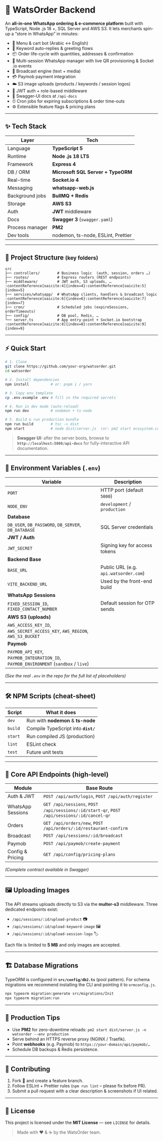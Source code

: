 # 🚀 **WatsOrder Backend**

An **all-in-one WhatsApp ordering & e-commerce platform** built with TypeScript, Node .js 18 +, SQL Server and AWS S3.
It lets merchants spin-up a “store in WhatsApp” in minutes:

* 🛒 Menu & cart bot (Arabic ↔ English)
* 🤖 Keyword auto-replies & greeting flows
* 📦 Order life-cycle with quantities, addresses & confirmation
* 📲 Multi-session WhatsApp manager with live QR provisioning & Socket .io events
* 📢 Broadcast engine (text + media)
* 💳 Paymob payment integration
* ☁️ S3 image uploads (products / keywords / session logos)
* 🔐 JWT auth + role-based middleware
* 📝 Swagger-UI docs at `/api-docs`
* ⏰ Cron jobs for expiring subscriptions & order time-outs
* ⚙️ Extensible feature flags & pricing plans

---

## ✨ Tech Stack

| Layer           | Tech                               |
| --------------- | ---------------------------------- |
| Language        | **TypeScript 5**                   |
| Runtime         | **Node .js 18 LTS**                |
| Framework       | **Express 4**                      |
| DB / ORM        | **Microsoft SQL Server + TypeORM** |
| Real-time       | **Socket.io 4**                    |
| Messaging       | **whatsapp-web.js**                |
| Background jobs | **BullMQ + Redis**                 |
| Storage         | **AWS S3**                         |
| Auth            | **JWT** middleware                 |
| Docs            | **Swagger 3** (`swagger.yaml`)     |
| Process manager | **PM2**                            |
| Dev tools       | nodemon, ts-node, ESLint, Prettier |

---

## 📂 Project Structure <small>(key folders)</small>

```
src
├── controllers/        # Business logic  (auth, session, orders …)
├── routes/             # Express routers (REST endpoints)
├── middleware/         # JWT auth, S3 uploads, … :contentReference[oaicite:4]{index=4}:contentReference[oaicite:5]{index=5}
├── services/whatsapp/  # WhatsApp clients, handlers & broadcast logic :contentReference[oaicite:6]{index=6}:contentReference[oaicite:7]{index=7}
├── cron/               # Scheduled jobs (expireSessions, orderTimeouts)
├── config/             # DB pool, Redis, …
└── server.ts           # App entry-point + Socket.io bootstrap :contentReference[oaicite:8]{index=8}:contentReference[oaicite:9]{index=9}
```

---

## ⚡️ Quick Start

```bash
# 1. Clone
git clone https://github.com/your-org/watsorder.git
cd watsorder

# 2. Install dependencies
npm install          # or: pnpm i / yarn

# 3. Copy env template
cp .env.example .env # fill in the required secrets

# 4. Run in dev mode (auto-reload)
npm run dev          # nodemon + ts-node

# 5. Build & run production bundle
npm run build        # tsc -> dist
npm start            # node dist/server.js  (or: pm2 start ecosystem.config.js)
```

> **Swagger UI:** after the server boots, browse to **`http://localhost:5000/api-docs`** for fully-interactive API documentation.&#x20;

---

## 🔧 Environment Variables (`.env`)

| Variable                                                                             | Description                           |
| ------------------------------------------------------------------------------------ | ------------------------------------- |
| `PORT`                                                                               | HTTP port (default `5000`)            |
| `NODE_ENV`                                                                           | `development` / `production`          |
| **Database**                                                                         |                                       |
| `DB_USER`, `DB_PASSWORD`, `DB_SERVER`, `DB_DATABASE`                                 | SQL Server credentials                |
| **JWT / Auth**                                                                       |                                       |
| `JWT_SECRET`                                                                         | Signing key for access tokens         |
| **Backend Base**                                                                     |                                       |
| `BASE_URL`                                                                           | Public URL (e.g. `api.watsorder.com`) |
| `VITE_BACKEND_URL`                                                                   | Used by the front-end build           |
| **WhatsApp Sessions**                                                                |                                       |
| `FIXED_SESSION_ID`, `FIXED_CONTACT_NUMBER`                                           | Default session for OTP sends         |
| **AWS S3 (uploads)**                                                                 |                                       |
| `AWS_ACCESS_KEY_ID`, `AWS_SECRET_ACCESS_KEY`, `AWS_REGION`, `AWS_S3_BUCKET`          |                                       |
| **Paymob**                                                                           |                                       |
| `PAYMOB_API_KEY`, `PAYMOB_INTEGRATION_ID`, `PAYMOB_ENVIRONMENT` (`sandbox` / `live`) |                                       |

*(See the real `.env` in the repo for the full list of placeholders)*&#x20;

---

## 🛠 NPM Scripts (cheat-sheet)

| Script  | What it does                        |
| ------- | ----------------------------------- |
| `dev`   | Run with **nodemon** & **ts-node**  |
| `build` | Compile TypeScript into **`dist/`** |
| `start` | Run compiled JS (production)        |
| `lint`  | ESLint check                        |
| `test`  | Future unit tests                   |

---

## 📡 Core API Endpoints (high-level)

| Module            | Base Route                                                                                 |
| ----------------- | ------------------------------------------------------------------------------------------ |
| Auth & JWT        | `POST /api/auth/login`, `POST /api/auth/register`                                          |
| WhatsApp Sessions | `GET /api/sessions`, `POST /api/sessions/:id/start-qr`, `POST /api/sessions/:id/cancel-qr` |
| Orders            | `GET /api/orders/new`, `POST /api/orders/:id/restaurant-confirm`                           |
| Broadcast         | `POST /api/sessions/:id/broadcast`                                                         |
| Paymob            | `POST /api/paymob/create-payment`                                                          |
| Config & Pricing  | `GET /api/config/pricing-plans`                                                            |

*(Complete contract available in Swagger)*

---

## 🖼 Uploading Images

The API streams uploads directly to S3 via the **multer-s3** middleware. Three dedicated endpoints exist:

* `/api/sessions/:id/upload-product` 📷
* `/api/sessions/:id/upload-keyword-image` 🖼
* `/api/sessions/:id/upload-session-logo` 🏷

Each file is limited to **5 MB** and only images are accepted.&#x20;

---

## 🏗 Database Migrations

TypeORM is configured in **`src/config/db2.ts`** (pool pattern).
For schema migrations we recommend installing the CLI and pointing it to `ormconfig.js`.

```bash
npx typeorm migration:generate src/migrations/Init
npx typeorm migration:run
```

---

## 🚀 Production Tips

* Use **PM2** for zero-downtime reloads: `pm2 start dist/server.js -n watsorder --env production`
* Serve behind an HTTPS reverse proxy (NGINX / Traefik).
* Point **webhooks** (e.g. Paymob) to `https://your-domain/api/paymob/…`
* Schedule DB backups & Redis persistence.

---

## 🙌 Contributing

1. Fork 🍴 and create a feature branch.
2. Follow ESLint + Prettier rules (`npm run lint` – please fix before PR).
3. Submit a pull request with a clear description & screenshots if UI related.

---

## 📄 License

This project is licensed under the **MIT License** — see `LICENSE` for details.

> Made with ❤️ & ☕ by the WatsOrder team.
